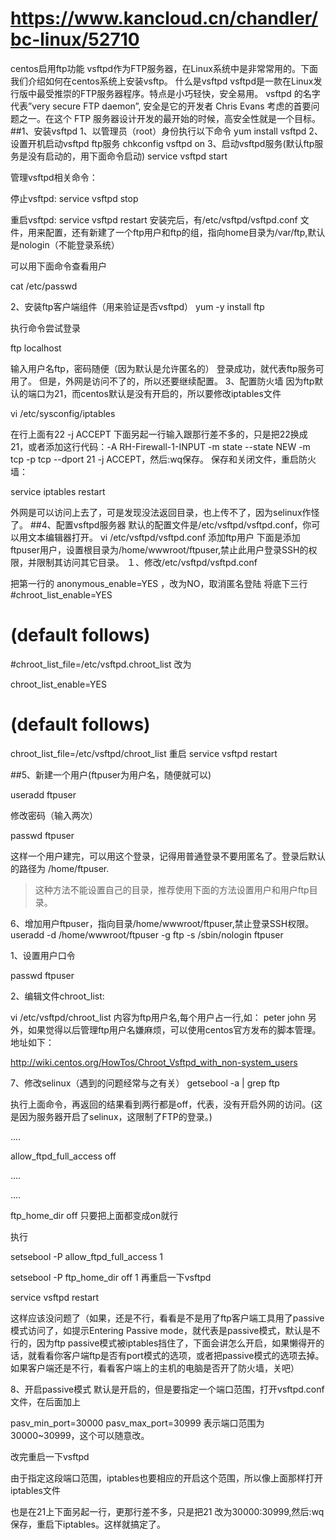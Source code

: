 # https://www.kancloud.cn/chandler/bc-linux/52710
centos启用ftp功能
vsftpd作为FTP服务器，在Linux系统中是非常常用的。下面我们介绍如何在centos系统上安装vsftp。
什么是vsftpd
vsftpd是一款在Linux发行版中最受推崇的FTP服务器程序。特点是小巧轻快，安全易用。
vsftpd 的名字代表”very secure FTP daemon”, 安全是它的开发者 Chris Evans 考虑的首要问题之一。在这个 FTP 服务器设计开发的最开始的时候，高安全性就是一个目标。
##1、安装vsftpd
1、以管理员（root）身份执行以下命令
yum install vsftpd
2、设置开机启动vsftpd ftp服务
chkconfig vsftpd on
3、启动vsftpd服务(默认ftp服务是没有启动的，用下面命令启动)
service vsftpd start

管理vsftpd相关命令：

停止vsftpd:  service vsftpd stop

重启vsftpd:  service vsftpd restart
安装完后，有/etc/vsftpd/vsftpd.conf 文件，用来配置，还有新建了一个ftp用户和ftp的组，指向home目录为/var/ftp,默认是nologin（不能登录系统）

可以用下面命令查看用户

cat /etc/passwd

2、安装ftp客户端组件（用来验证是否vsftpd）
yum -y install ftp

执行命令尝试登录

ftp localhost

输入用户名ftp，密码随便（因为默认是允许匿名的）
登录成功，就代表ftp服务可用了。
但是，外网是访问不了的，所以还要继续配置。
3、配置防火墙
因为ftp默认的端口为21，而centos默认是没有开启的，所以要修改iptables文件

vi /etc/sysconfig/iptables

在行上面有22 -j ACCEPT 下面另起一行输入跟那行差不多的，只是把22换成21，或者添加这行代码：-A RH-Firewall-1-INPUT -m state --state NEW -m tcp -p tcp --dport 21 -j ACCEPT，然后:wq保存。
保存和关闭文件，重启防火墙：

service iptables restart

外网是可以访问上去了，可是发现没法返回目录，也上传不了，因为selinux作怪了。
##4、配置vsftpd服务器
默认的配置文件是/etc/vsftpd/vsftpd.conf，你可以用文本编辑器打开。
vi /etc/vsftpd/vsftpd.conf
添加ftp用户
下面是添加ftpuser用户，设置根目录为/home/wwwroot/ftpuser,禁止此用户登录SSH的权限，并限制其访问其它目录。
１、修改/etc/vsftpd/vsftpd.conf

把第一行的 anonymous_enable=YES ，改为NO，取消匿名登陆
将底下三行
#chroot_list_enable=YES
# (default follows)
#chroot_list_file=/etc/vsftpd.chroot_list
改为

chroot_list_enable=YES
# (default follows)
chroot_list_file=/etc/vsftpd/chroot_list
重启
service vsftpd restart

##5、新建一个用户(ftpuser为用户名，随便就可以)

useradd ftpuser

修改密码（输入两次）

passwd ftpuser

这样一个用户建完，可以用这个登录，记得用普通登录不要用匿名了。登录后默认的路径为 /home/ftpuser.
> 这种方法不能设置自己的目录，推荐使用下面的方法设置用户和用户ftp目录。

6、增加用户ftpuser，指向目录/home/wwwroot/ftpuser,禁止登录SSH权限。
useradd -d /home/wwwroot/ftpuser -g ftp -s /sbin/nologin ftpuser

1、设置用户口令

passwd ftpuser

2、编辑文件chroot_list:

vi /etc/vsftpd/chroot_list
内容为ftp用户名,每个用户占一行,如：
peter
john
另外，如果觉得以后管理ftp用户名嫌麻烦，可以使用centos官方发布的脚本管理。地址如下：

http://wiki.centos.org/HowTos/Chroot_Vsftpd_with_non-system_users

7、修改selinux（遇到的问题经常与之有关）
getsebool -a | grep ftp

执行上面命令，再返回的结果看到两行都是off，代表，没有开启外网的访问。(这是因为服务器开启了selinux，这限制了FTP的登录。)

....

allow_ftpd_full_access off

....

....

ftp_home_dir off
只要把上面都变成on就行

执行

setsebool -P allow_ftpd_full_access 1

setsebool -P ftp_home_dir off 1
再重启一下vsftpd

service vsftpd restart

这样应该没问题了（如果，还是不行，看看是不是用了ftp客户端工具用了passive模式访问了，如提示Entering Passive mode，就代表是passive模式，默认是不行的，因为ftp passive模式被iptables挡住了，下面会讲怎么开启，如果懒得开的话，就看看你客户端ftp是否有port模式的选项，或者把passive模式的选项去掉。如果客户端还是不行，看看客户端上的主机的电脑是否开了防火墙，关吧）

8、开启passive模式
默认是开启的，但是要指定一个端口范围，打开vsftpd.conf文件，在后面加上

pasv_min_port=30000
pasv_max_port=30999
表示端口范围为30000~30999，这个可以随意改。

改完重启一下vsftpd

由于指定这段端口范围，iptables也要相应的开启这个范围，所以像上面那样打开iptables文件

也是在21上下面另起一行，更那行差不多，只是把21 改为30000:30999,然后:wq保存，重启下iptables。这样就搞定了。
